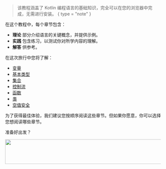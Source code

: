 [//]: # (title: 欢迎来到我们的 Kotlin 之旅！)

> 该教程涵盖了 Kotlin 编程语言的基础知识，完全可以在您的浏览器中完成，无需进行安装。
{ type = "note" }

在这个教程中，每个章节包含：
* **理论** 部分介绍语言的关键概念，并提供示例。
* **实践** 包含练习，以测试你对所学内容的理解。
* **解答** 供参考。

在这次旅行中您将了解：
* [变量](kotlin-tour-hello-world.md)
* [基本类型](kotlin-tour-basic-types.md)
* [集合](kotlin-tour-collections.md)
* [控制流](kotlin-tour-control-flow.md)
* [函数](kotlin-tour-functions.md)
* [类](kotlin-tour-classes.md)
* [空值安全](kotlin-tour-null-safety.md)

为了获得最佳体验，我们建议您按顺序阅读这些章节。但如果你愿意，你可以选择您想阅读哪些章节。

准备好出发？

<a href="kotlin-tour-hello-world.md"><img src="start-kotlin-tour.svg" width="700" height="80" style="block" alt=""/></a>